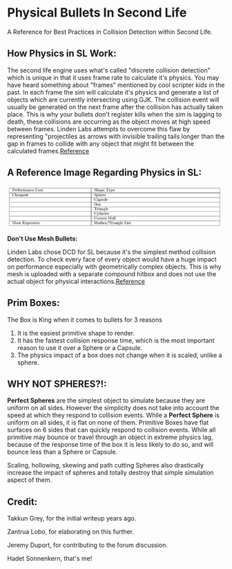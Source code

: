 # Physical Bullets In Second Life
A Reference for Best Practices in Collision Detection within Second Life.

## How Physics in SL Work:

The second life engine uses what's called "discrete collision detection" which is unique in that it uses frame rate to calculate it's physics. You may have heard something about "frames" mentioned by cool scripter kids in the past. In each frame the sim will calculate it's physics and generate a list of objects which are currently intersecting using GJK. The collision event will usually be generated on the next frame after the collision has actually taken place. This is why your bullets don't register kills when the sim is lagging to death, these collisions are occurring as the object moves at high speed between frames. Linden Labs attempts to overcome this flaw by representing "projectiles as arrows with invisible trailing tails longer than the gap in frames to collide with any object that might fit between the calculated frames.[Reference](https://en.wikipedia.org/wiki/Physics_engine)

## A Reference Image Regarding Physics in SL:

![alt text](https://raw.githubusercontent.com/HadetTheUndying/bullets-in-secondlife/master/performancost.png "Performance Cost")


**Don't Use Mesh Bullets:**

Linden Labs chose DCD for SL because it's the simplest method collision detection. To check every face of every object would have a huge impact on performance especially with geometrically complex objects. This is why mesh is uploaded with a separate compound hitbox and does not use the actual object for physical interactions.[Reference](https://en.wikipedia.org/wiki/Collision_detection#A_posteriori_.28discrete.29_versus_a_priori_.28continuous.29)

## Prim Boxes:

The Box is King when it comes to bullets for 3 reasons

1. It is the easiest primitive shape to render.
2. It has the fastest collision response time, which is the most important reason to use it over a Sphere or a Capsule.
3. The physics impact of a box does not change when it is scaled, unlike a sphere.

## WHY NOT SPHERES?!:

**Perfect Spheres** are the simplest object to simulate because they are uniform on all sides. However the simplicity does not take into account the speed at which they respond to collision events. While a **Perfect Sphere** is uniform on all sides, it is flat on none of them. Primitive Boxes have flat surfaces on 6 sides that can quickly respond to collision events. While all primitive may bounce or travel through an object in extreme physics lag, because of the response time of the box it is less likely to do so, and will bounce less than a Sphere or Capsule.

Scaling, hollowing, skewing and path cutting Spheres also drastically increase the impact of spheres and totally destroy that simple simulation aspect of them.

## Credit:

Takkun Grey, for the initial writeup years ago.

Zantrua Lobo, for elaborating on this further.

Jeremy Duport, for contributing to the forum discussion.

Hadet Sonnenkern, that's me!
